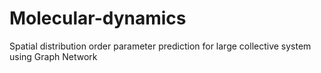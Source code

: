 # Molecular-dynamics
Spatial distribution order parameter prediction for large collective system using Graph Network
